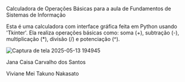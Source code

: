 Calculadora de Operações Básicas para a aula de Fundamentos de Sistemas de Informação

Esta é uma calculadora com interface gráfica feita em Python usando 'Tkinter'. 
Ela realiza operações básicas como: soma (+), subtração (-), multiplicação (*), divisão (/) e potenciação (^).

![Captura de tela 2025-05-13 194945](https://github.com/user-attachments/assets/75092533-9324-4f84-838d-60737a503d26)


Jana Caisa Carvalho dos Santos

Viviane Mei Takuno Nakasato

